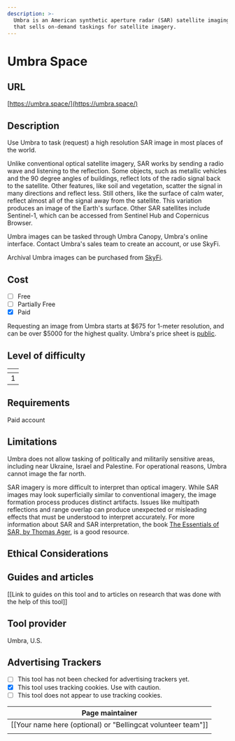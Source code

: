 ```yaml
---
description: >-
  Umbra is an American synthetic aperture radar (SAR) satellite imaging company
  that sells on-demand taskings for satellite imagery.
---
```


# Umbra Space

## URL

[https://umbra.space/](https://umbra.space/)

## Description

Use Umbra to task (request) a high resolution SAR image in most places of the world.

Unlike conventional optical satellite imagery, SAR works by sending a radio wave and listening to the reflection. Some objects, such as metallic vehicles and the 90 degree angles of buildings, reflect lots of the radio signal back to the satellite. Other features, like soil and vegetation, scatter the signal in many directions and reflect less. Still others, like the surface of calm water, reflect almost all of the signal away from the satellite. This variation produces an image of the Earth's surface. Other SAR satellites include Sentinel-1, which can be accessed from Sentinel Hub and Copernicus Browser.

Umbra images can be tasked through Umbra Canopy, Umbra's online interface. Contact Umbra's sales team to create an account, or use SkyFi.

Archival Umbra images can be purchased from [SkyFi](https://skyfi.com/).

## Cost

* [ ] Free
* [ ] Partially Free
* [x] Paid

Requesting an image from Umbra starts at $675 for 1-meter resolution, and can be over $5000 for the highest quality. Umbra's price sheet is [public](https://umbra.space/pricing/).

## Level of difficulty

<table><thead><tr><th data-type="rating" data-max="5"></th></tr></thead><tbody><tr><td>1</td></tr></tbody></table>

## Requirements

Paid account

## Limitations

Umbra does not allow tasking of politically and militarily sensitive areas, including near Ukraine, Israel and Palestine. For operational reasons, Umbra cannot image the far north.

SAR imagery is more difficult to interpret than optical imagery. While SAR images may look superficially similar to conventional imagery, the image formation process produces distinct artifacts. Issues like multipath reflections and range overlap can produce unexpected or misleading effects that must be understood to interpret accurately. For more information about SAR and SAR interpretation, the book [The Essentials of SAR, by Thomas Ager](https://www.amazon.nl/-/en/Thomas-Ager/dp/B09CGKTLZV), is a good resource.

## Ethical Considerations



## Guides and articles

\[\[Link to guides on this tool and to articles on research that was done with the help of this tool]]

## Tool provider

Umbra, U.S.

## Advertising Trackers

* [ ] This tool has not been checked for advertising trackers yet.
* [x] This tool uses tracking cookies. Use with caution.
* [ ] This tool does not appear to use tracking cookies.

| Page maintainer                                                |
| -------------------------------------------------------------- |
| \[\[Your name here (optional) or "Bellingcat volunteer team"]] |
|                                                                |
